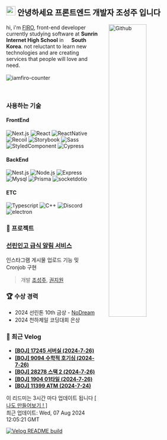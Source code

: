 ## <img src = "https://raw.githubusercontent.com/MartinHeinz/MartinHeinz/master/wave.gif" width=25> 안녕하세요 프론트엔드 개발자 조성주 입니다

<img width="45%" align="right" alt="Github"  style="margin-left: 30px" src="https://raw.githubusercontent.com/onimur/.github/master/.resources/git-header.svg" />

hi, i'm [FIRO](https://devfiro.com), front-end developer currently studying software at  **Sunrin Internet High School** in <img src="https://cdn-icons-png.flaticon.com/512/5111/5111586.png" width=13 /> **South Korea**. not reluctant to learn new technologies and are creating services that people will love and need.<br/><br/>
<img src="https://komarev.com/ghpvc/?username=iamfiro&label=Profile%20views&color=0e75b6&style=flat" alt="iamfiro-counter" />

<br/>

### 사용하는 기술
#### FrontEnd
![Next.js](https://img.shields.io/badge/Next.js-000?style=for-the-badge&logo=Nextdotjs&logoColor=white)
![React](https://img.shields.io/badge/React-61DAFB?style=for-the-badge&logo=React&logoColor=black)
![ReactNative](https://img.shields.io/badge/React%20Native-61DAFB?style=for-the-badge&logo=React&logoColor=black)
![Recoil](https://img.shields.io/badge/Recoil-007af7?style=for-the-badge&logo=Recoil&logoColor=white)
![Storybook](https://img.shields.io/badge/Storybook-FF4785?style=for-the-badge&logo=Storybook&logoColor=white)
![Sass](https://img.shields.io/badge/Sass-CC6699?style=for-the-badge&logo=Sass&logoColor=white)
![StyledComponent](https://img.shields.io/badge/Styled%20Components-DB7093?style=for-the-badge&logo=STYLEDCOMPONENTS&logoColor=white)
![Cypress](https://img.shields.io/badge/Cypress-68d3a7?style=for-the-badge&logo=Cypress&logoColor=white)

#### BackEnd
![Nest.js](https://img.shields.io/badge/Nest.js-E0234E?style=for-the-badge&logo=NESTJS&logoColor=fff)
![Node.js](https://img.shields.io/badge/Node.js-339933?style=for-the-badge&logo=Node.js&logoColor=white)
![Express](https://img.shields.io/badge/Express-000?style=for-the-badge&logo=Express&logoColor=white)
![Mysql](https://img.shields.io/badge/Mysql-347deb?style=for-the-badge&logo=Mysql&logoColor=white)
![Prisma](https://img.shields.io/badge/Prisma-2D3748?style=for-the-badge&logo=Prisma&logoColor=white)
![socketdotio](https://img.shields.io/badge/Socket.io-010101?style=for-the-badge&logo=socketdotio&logoColor=white)

#### ETC
![Typescript](https://img.shields.io/badge/Typescript-3178C6?style=for-the-badge&logo=TYPESCRIPT&logoColor=white)
![C++](https://img.shields.io/badge/C++-286ea6?style=for-the-badge&logo=Cplusplus&logoColor=white)
![Discord](https://img.shields.io/badge/Discord.js-5865F2?style=for-the-badge&logo=Discord&logoColor=white)
![electron](https://img.shields.io/badge/Electron-47848F?style=for-the-badge&logo=ELECTRON&logoColor=white)

### 🧪 프로젝트
### [선린인고 급식 알림 서비스](https://github.com/sunrin-project/instagram)
인스타그램 게시물 업로드 기능 밎 Cronjob 구현
> 개발 [조성주](https://github.com/iamfiro/iamfiro), [권지원](https://github.com/jwkwon0817)

### 🏆 수상 경력
- 2024 선린톤 10th 금상 - [NoDream](https://www.instagram.com/p/C9rniVhpSjv/)
- 2024 천하제일 코딩대회 은상

### 📗 최근 Velog
<ul>
<li><a href="https://velog.io/@awsome_firo/BOJ-9094-%EC%88%98%ED%95%99%EC%A0%81-%ED%98%B8%EA%B8%B0%EC%8B%AC-hf6za9sj"><b>[BOJ] 17245 서버실 (2024-7-26)</b></a><br/></li><li><a href="https://velog.io/@awsome_firo/BOJ-9094-%EC%88%98%ED%95%99%EC%A0%81-%ED%98%B8%EA%B8%B0%EC%8B%AC"><b>[BOJ] 9094 수학적 호기심 (2024-7-26)</b></a><br/></li><li><a href="https://velog.io/@awsome_firo/BOJ-28278-%EC%8A%A4%ED%83%9D-2"><b>[BOJ] 28278 스택 2 (2024-7-26)</b></a><br/></li><li><a href="https://velog.io/@awsome_firo/BOJ-1904-01%ED%83%80%EC%9D%BC"><b>[BOJ] 1904 01타일 (2024-7-26)</b></a><br/></li><li><a href="https://velog.io/@awsome_firo/BOJ-11399-ATM"><b>[BOJ] 11399 ATM (2024-7-24)</b></a><br/></li>
</ul>

이 리드미는 3시간 마다 업데이트 됩니다 [ \[ 나도 만들어보기 ! \]](https://velog.io/@awsome_firo/%EA%B9%83%ED%97%99-README%EC%97%90-%EC%B5%9C%EC%8B%A0-%ED%8F%AC%EC%8A%A4%ED%8A%B8-%EC%8B%A4%EC%8B%9C%EA%B0%84-%EC%97%85%EB%8D%B0%EC%9D%B4%ED%8A%B8-%ED%95%98%EA%B8%B0)<br/>
최근 업데이트: Wed, 07 Aug 2024 12:05:21 GMT

[![Velog README build](https://github.com/iamfiro/iamfiro/actions/workflows/main.yml/badge.svg)](https://github.com/iamfiro/iamfiro/actions/workflows/main.yml)
